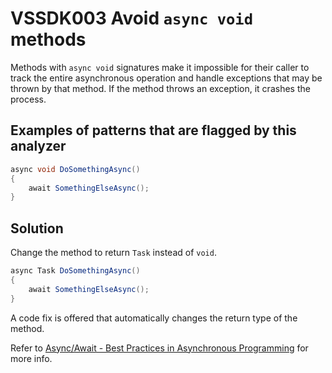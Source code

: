 # VSSDK003 Avoid `async void` methods

Methods with `async void` signatures make it impossible for their caller to track
the entire asynchronous operation and handle exceptions that may be thrown by that method.
If the method throws an exception, it crashes the process.

## Examples of patterns that are flagged by this analyzer

```csharp
async void DoSomethingAsync()
{
    await SomethingElseAsync();
}
```

## Solution

Change the method to return `Task` instead of `void`.

```csharp
async Task DoSomethingAsync()
{
    await SomethingElseAsync();
}
```

A code fix is offered that automatically changes the return type of the method. 

Refer to [Async/Await - Best Practices in Asynchronous Programming](https://msdn.microsoft.com/en-us/magazine/jj991977.aspx) for more info.
